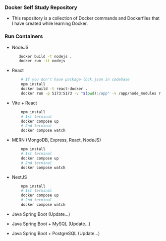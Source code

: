 ### Docker Self Study Repository

- This repository is a collection of Docker commands and Dockerfiles that I have created while learning Docker.

### Run Containers
  - NodeJS
    
     ```bash
        docker build -t nodejs .
        docker run -it nodejs
    ```
  - React
    
    ```bash
        # If you don't have package-lock.json in codebase
        npm install
        docker build -t react-docker .
        docker run -p 5173:5173 -v "$(pwd):/app" -v /app/node_modules react-docker
    ```
  - Vite + React
    
    ```bash
        npm install
        # 1st terminal
        docker compose up
        # 2nd terminal
        docker compose watch
    ```
  - MERN (MongoDB, Express, React, NodeJS)
    
    ```bash
        npm install
        # 1st terminal
        docker compose up
        # 2nd terminal
        docker compose watch
    ```
  - NextJS
    
    ```bash
        npm install
        # 1st terminal
        docker compose up
        # 2nd terminal
        docker compose watch
    ```
  - Java Spring Boot (Update...)
  - Java Spring Boot + MySQL (Update...)
  - Java Spring Boot + PostgreSQL (Update...)

